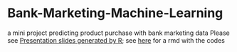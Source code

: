 # Bank-Marketing-Machine-Learning
a mini project predicting product purchase with bank marketing data
Please see [Presentation slides generated by R](https://github.com/lt2710/Bank-Marketing-Machine-Learning/blob/master/bank-marketing-report.pdf); see [here](https://github.com/lt2710/Bank-Marketing-Machine-Learning/blob/master/slides_bank_marketing.Rmd) for a rmd with the codes
